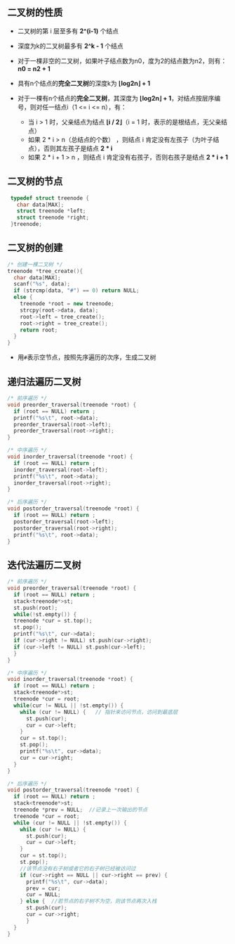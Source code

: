 ## 二叉树的性质

- 二叉树的第 i 层至多有 **2^(i-1)** 个结点

- 深度为k的二叉树最多有 **2^k - 1** 个结点

- 对于一棵非空的二叉树，如果叶子结点数为n0，度为2的结点数为n2，则有：**n0 = n2 + 1**

- 具有n个结点的**完全二叉树**的深度k为 **⌊log2n⌋ + 1**

- 对于一棵有n个结点的**完全二叉树**，其深度为 **⌊log2n⌋ + 1**，对结点按层序编号，则对任一结点i（1 <= i <= n），有：
  - 当 i > 1 时，父亲结点为结点 **⌊i / 2⌋**（i = 1 时，表示的是根结点，无父亲结点）
  - 如果 2 * i > n（总结点的个数） ，则结点 i 肯定没有左孩子（为叶子结点），否则其左孩子是结点 **2 * i** 
  - 如果 2 * i + 1 > n ，则结点 i 肯定没有右孩子，否则右孩子是结点 **2 * i + 1**     
## 二叉树的节点
```cpp
 typedef struct treenode {
   char data[MAX];
   struct treenode *left;
   struct treenode *right;
 }treenode;
``` 
## 二叉树的创建
```cpp
/* 创建一棵二叉树 */
treenode *tree_create(){
  char data[MAX];
  scanf("%s", data);
  if (strcmp(data, "#") == 0) return NULL;
  else {
    treenode *root = new treenode;
    strcpy(root->data, data);
    root->left = tree_create();
    root->right = tree_create();
    return root;
  }
}
```
- 用``#``表示空节点，按照先序遍历的次序，生成二叉树

## 递归法遍历二叉树
```cpp
/* 前序遍历 */
void preorder_traversal(treenode *root) {
  if (root == NULL) return ;
  printf("%s\t", root->data);
  preorder_traversal(root->left);
  preorder_traversal(root->right);
}

/* 中序遍历 */
void inorder_traversal(treenode *root) {
  if (root == NULL) return ;
  inorder_traversal(root->left);
  printf("%s\t", root->data);
  inorder_traversal(root->right);
}

/* 后序遍历 */
void postorder_traversal(treenode *root) {
  if (root == NULL) return ;
  postorder_traversal(root->left);
  postorder_traversal(root->right);
  printf("%s\t", root->data);
}
```
## 迭代法遍历二叉树
```cpp
/* 前序遍历 */
void preorder_traversal(treenode *root) {
  if (root == NULL) return ;
  stack<treenode*>st;
  st.push(root);
  while(!st.empty()) {
  treenode *cur = st.top();
  st.pop();
  printf("%s\t", cur->data);
  if (cur->right != NULL) st.push(cur->right);
  if (cur->left != NULL) st.push(cur->left);
  }
}

/* 中序遍历 */
void inorder_traversal(treenode *root) {
  if (root == NULL) return ;
  stack<treenode*>st;
  treenode *cur = root;
  while(cur != NULL || !st.empty()) {
    while (cur != NULL) {   // 指针来访问节点，访问到最底层
      st.push(cur);
      cur = cur->left;
    }
    cur = st.top();
    st.pop();
    printf("%s\t", cur->data);
    cur = cur->right;
  } 
}

/* 后序遍历 */
void postorder_traversal(treenode *root) {
  if (root == NULL) return ;
  stack<treenode*>st;
  treenode *prev = NULL;  //记录上一次输出的节点
  treenode *cur = root;
  while (cur != NULL || !st.empty()) {
    while (cur != NULL) {
      st.push(cur);
      cur = cur->left;
    }
    cur = st.top();
    st.pop();
    //该节点没有右子树或者它的右子树已经被访问过
    if (cur->right == NULL || cur->right == prev) {
      printf("%s\t", cur->data);
      prev = cur;
      cur = NULL;
    } else {  //若节点的右子树不为空，则该节点再次入栈
      st.push(cur);
      cur = cur->right;
      }
  }
}

```

